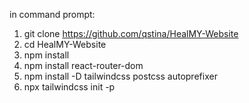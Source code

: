 in command prompt:

1. git clone https://github.com/qstina/HealMY-Website
2. cd HealMY-Website
3. npm install
4. npm install react-router-dom
5. npm install -D tailwindcss postcss autoprefixer
6. npx tailwindcss init -p
